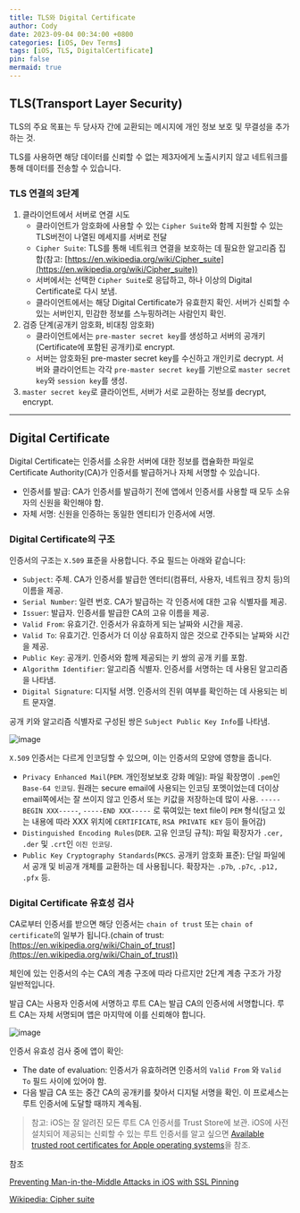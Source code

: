 ```yaml
---
title: TLS와 Digital Certificate
author: Cody
date: 2023-09-04 00:34:00 +0800
categories: [iOS, Dev Terms]
tags: [iOS, TLS, DigitalCertificate]
pin: false
mermaid: true
---
```

## TLS(Transport Layer Security)

TLS의 주요 목표는 두 당사자 간에 교환되는 메시지에 개인 정보 보호 및 무결성을 추가하는 것.

TLS를 사용하면 해당 데이터를 신뢰할 수 없는 제3자에게 노출시키지 않고 네트워크를 통해 데이터를 전송할 수 있습니다.

### TLS 연결의 3단계

1. 클라이언트에서 서버로 연결 시도
    - 클라이언트가 암호화에 사용할 수 있는 `Cipher Suite`와 함께 지원할 수 있는 TLS버전이 나열된 메세지를 서버로 전달
    - `Cipher Suite`: TLS를 통해 네트워크 연결을 보호하는 데 필요한 알고리즘 집합(참고: [https://en.wikipedia.org/wiki/Cipher_suite](https://en.wikipedia.org/wiki/Cipher_suite))
    - 서버에서는 선택한 `Cipher Suite`로 응답하고, 하나 이상의 Digital Certificate로 다시 보냄.
    - 클라이언트에서는 해당 Digital Certificate가 유효한지 확인. 서버가 신뢰할 수 있는 서버인지, 민감한 정보를 스누핑하려는 사람인지 확인.
2. 검증 단계(공개키 암호화, 비대칭 암호화)
    - 클라이언트에서는 `pre-master secret key`를 생성하고 서버의 공개키(Certificate에 포함된 공개키)로 encrypt.
    - 서버는 암호화된 pre-master secret key를 수신하고 개인키로 decrypt. 서버와 클라이언트는 각각 `pre-master secret key`를 기반으로 `master secret key`와 `session key`를 생성.
3. `master secret key`로 클라이언트, 서버가 서로 교환하는 정보를 decrypt, encrypt.

---

## Digital Certificate

Digital Certificate는 인증서를 소유한 서버에 대한 정보를 캡슐화한 파일로 Certificate Authority(CA)가 인증서를 발급하거나 자체 서명할 수 있습니다.

- 인증서를 발급: CA가 인증서를 발급하기 전에 앱에서 인증서를 사용할 때 모두 소유자의 신원을 확인해야 함.
- 자체 서명: 신원을 인증하는 동일한 엔티티가 인증서에 서명.

### Digital Certificate의 구조

인증서의 구조는 `X.509` 표준을 사용합니다. 주요 필드는 아래와 같습니다:

- `Subject`: 주체. CA가 인증서를 발급한 엔터티(컴퓨터, 사용자, 네트워크 장치 등)의 이름을 제공.
- `Serial Number`: 일련 번호. CA가 발급하는 각 인증서에 대한 고유 식별자를 제공.
- `Issuer`: 발급자. 인증서를 발급한 CA의 고유 이름을 제공.
- `Valid From`: 유효기간. 인증서가 유효하게 되는 날짜와 시간을 제공.
- `Valid To`: 유효기간. 인증서가 더 이상 유효하지 않은 것으로 간주되는 날짜와 시간을 제공.
- `Public Key`: 공개키. 인증서와 함께 제공되는 키 쌍의 공개 키를 포함.
- `Algorithm Identifier`: 알고리즘 식별자. 인증서를 서명하는 데 사용된 알고리즘을 나타냄.
- `Digital Signature`: 디지털 서명. 인증서의 진위 여부를 확인하는 데 사용되는 비트 문자열.

공개 키와 알고리즘 식별자로 구성된 쌍은 `Subject Public Key Info`를 나타냄.

![image](https://github.com/redxoul/redxoul.github.io/assets/9062513/2a5efc3e-5300-45d0-8e69-a66ac01445b9)

`X.509` 인증서는 다르게 인코딩할 수 있으며, 이는 인증서의 모양에 영향을 줍니다.

- `Privacy Enhanced Mail`(`PEM`. 개인정보보호 강화 메일): 파일 확장명이 `.pem`인 `Base-64 인코딩`. 원래는 secure email에 사용되는 인코딩 포멧이었는데 더이상 email쪽에서는 잘 쓰이지 않고 인증서 또는 키값을 저장하는데 많이 사용. `-----BEGIN XXX-----`, `-----END XXX-----` 로 묶여있는 text file이 `PEM` 형식(담고 있는 내용에 따라 XXX 위치에 `CERTIFICATE`, `RSA PRIVATE KEY` 등이 들어감)
- `Distinguished Encoding Rules`(`DER`. 고유 인코딩 규칙): 파일 확장자가 `.cer,` `.der` 및 `.crt`인 `이진 인코딩`.
- `Public Key Cryptography Standards`(`PKCS`. 공개키 암호화 표준): 단일 파일에서 공개 및 비공개 개체를 교환하는 데 사용됩니다. 확장자는 `.p7b`, `.p7c`, `.p12,` `.pfx` 등.

### Digital Certificate 유효성 검사

CA로부터 인증서를 받으면 해당 인증서는 `chain of trust` 또는 `chain of certificate`의 일부가 됩니다.(chain of trust: [https://en.wikipedia.org/wiki/Chain_of_trust](https://en.wikipedia.org/wiki/Chain_of_trust))

체인에 있는 인증서의 수는 CA의 계층 구조에 따라 다르지만 2단계 계층 구조가 가장 일반적입니다.

발급 CA는 사용자 인증서에 서명하고 루트 CA는 발급 CA의 인증서에 서명합니다. 루트 CA는 자체 서명되며 앱은 마지막에 이를 신뢰해야 합니다.

![image](https://github.com/redxoul/redxoul.github.io/assets/9062513/0ece2ace-16df-4244-a5d3-3fd05f24ac96)


인증서 유효성 검사 중에 앱이 확인:

- The date of evaluation: 인증서가 유효하려면 인증서의 `Valid From` 와 `Valid To` 필드 사이에 있어야 함.
- 다음 발급 CA 또는 중간 CA의 공개키를 찾아서 디지털 서명을 확인. 이 프로세스는 루트 인증서에 도달할 때까지 계속됨.

> 참고: iOS는 잘 알려진 모든 루트 CA 인증서를 Trust Store에 보관. iOS에 사전 설치되어 제공되는 신뢰할 수 있는 루트 인증서를 알고 싶으면 [Available trusted root certificates for Apple operating systems](https://support.apple.com/en-us/HT209143)을 참조.

참조

[Preventing Man-in-the-Middle Attacks in iOS with SSL Pinning](https://www.kodeco.com/1484288-preventing-man-in-the-middle-attacks-in-ios-with-ssl-pinning)

[Wikipedia: Cipher suite](https://en.wikipedia.org/wiki/Cipher_suite)